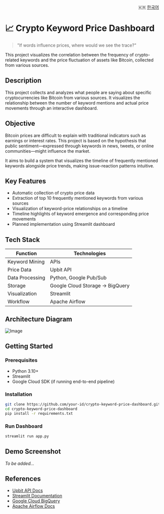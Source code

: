 <p align="right">
  🇰🇷 <a href="./README.ko.md">한국어</a>
</p>

# 📈 Crypto Keyword Price Dashboard

> "If words influence prices, where would we see the trace?"

This project visualizes the correlation between the frequency of crypto-related keywords and the price fluctuation of assets like Bitcoin, collected from various sources.

## Description

This project collects and analyzes what people are saying about specific cryptocurrencies like Bitcoin from various sources. It visualizes the relationship between the number of keyword mentions and actual price movements through an interactive dashboard.

## Objective

Bitcoin prices are difficult to explain with traditional indicators such as earnings or interest rates. This project is based on the hypothesis that public sentiment—expressed through keywords in news, tweets, or online communities—might influence the market.

It aims to build a system that visualizes the timeline of frequently mentioned keywords alongside price trends, making issue-reaction patterns intuitive.

## Key Features

- Automatic collection of crypto price data
- Extraction of top 10 frequently mentioned keywords from various sources
- Visualization of keyword-price relationships on a timeline
- Timeline highlights of keyword emergence and corresponding price movements
- Planned implementation using Streamlit dashboard

## Tech Stack

| Function         | Technologies                           |
|------------------|-----------------------------------------|
| Keyword Mining   | APIs                                    |
| Price Data       | Upbit API                               |
| Data Processing  | Python, Google Pub/Sub                  |
| Storage          | Google Cloud Storage → BigQuery       |
| Visualization    | Streamlit                               |
| Workflow         | Apache Airflow                          |

## Architecture Diagram

![Image](https://github.com/user-attachments/assets/f96b069d-0f1a-4efc-8d37-7b9180fdfda3)

## Getting Started

### Prerequisites

- Python 3.10+
- Streamlit
- Google Cloud SDK (if running end-to-end pipeline)

### Installation

```bash
git clone https://github.com/your-id/crypto-keyword-price-dashboard.git
cd crypto-keyword-price-dashboard
pip install -r requirements.txt
```

### Run Dashboard

```bash
streamlit run app.py
```

## Demo Screenshot

*To be added...*

<!-- Example -->
<!-- ![dashboard screenshot](./assets/screenshot.png) -->

## References

- [Upbit API Docs](https://docs.upbit.com/)
- [Streamlit Documentation](https://docs.streamlit.io/)
- [Google Cloud BigQuery](https://cloud.google.com/bigquery)
- [Apache Airflow Docs](https://airflow.apache.org/docs/)
